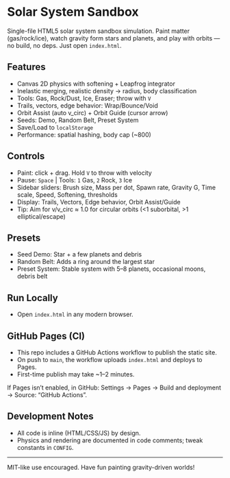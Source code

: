 # Solar System Sandbox

Single-file HTML5 solar system sandbox simulation. Paint matter (gas/rock/ice), watch gravity form stars and planets, and play with orbits — no build, no deps. Just open `index.html`.

## Features
- Canvas 2D physics with softening + Leapfrog integrator
- Inelastic merging, realistic density → radius, body classification
- Tools: Gas, Rock/Dust, Ice, Eraser; throw with `V`
- Trails, vectors, edge behavior: Wrap/Bounce/Void
- Orbit Assist (auto v_circ) + Orbit Guide (cursor arrow)
- Seeds: Demo, Random Belt, Preset System
- Save/Load to `localStorage`
- Performance: spatial hashing, body cap (~800)

## Controls
- Paint: click + drag. Hold `V` to throw with velocity
- Pause: `Space` | Tools: `1` Gas, `2` Rock, `3` Ice
- Sidebar sliders: Brush size, Mass per dot, Spawn rate, Gravity G, Time scale, Speed, Softening, thresholds
- Display: Trails, Vectors, Edge behavior, Orbit Assist/Guide
- Tip: Aim for v/v_circ ≈ 1.0 for circular orbits (<1 suborbital, >1 elliptical/escape)

## Presets
- Seed Demo: Star + a few planets and debris
- Random Belt: Adds a ring around the largest star
- Preset System: Stable system with 5–8 planets, occasional moons, debris belt

## Run Locally
- Open `index.html` in any modern browser.

## GitHub Pages (CI)
- This repo includes a GitHub Actions workflow to publish the static site.
- On push to `main`, the workflow uploads `index.html` and deploys to Pages.
- First-time publish may take ~1–2 minutes.

If Pages isn’t enabled, in GitHub: Settings → Pages → Build and deployment → Source: “GitHub Actions”.

## Development Notes
- All code is inline (HTML/CSS/JS) by design.
- Physics and rendering are documented in code comments; tweak constants in `CONFIG`.

---
MIT-like use encouraged. Have fun painting gravity-driven worlds!
